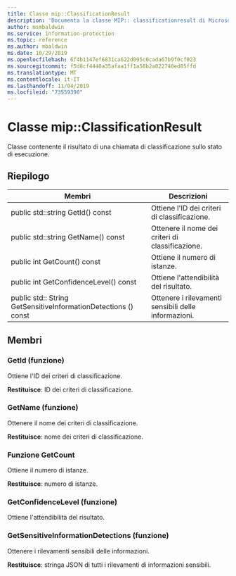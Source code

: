 ```yaml
---
title: Classe mip::ClassificationResult
description: 'Documenta la classe MIP:: classificationresult di Microsoft Information Protection (MIP) SDK.'
author: msmbaldwin
ms.service: information-protection
ms.topic: reference
ms.author: mbaldwin
ms.date: 10/29/2019
ms.openlocfilehash: 6f4b1147ef6831ca622d095c0cada67b9f0cf023
ms.sourcegitcommit: f5d8cf4440a35afaa1ff1a58b2a022740ed85ffd
ms.translationtype: MT
ms.contentlocale: it-IT
ms.lasthandoff: 11/04/2019
ms.locfileid: "73559390"
---
```

# <a name="class-mipclassificationresult"></a>Classe mip::ClassificationResult 
Classe contenente il risultato di una chiamata di classificazione sullo stato di esecuzione.
  
## <a name="summary"></a>Riepilogo
 Membri                        | Descrizioni                                
--------------------------------|---------------------------------------------
public std::string GetId() const  |  Ottiene l'ID dei criteri di classificazione.
public std::string GetName() const  |  Ottenere il nome dei criteri di classificazione.
public int GetCount() const  |  Ottiene il numero di istanze.
public int GetConfidenceLevel() const  |  Ottiene l'attendibilità del risultato.
public std:: String GetSensitiveInformationDetections () const  |  Ottenere i rilevamenti sensibili delle informazioni.
  
## <a name="members"></a>Membri
  
### <a name="getid-function"></a>GetId (funzione)
Ottiene l'ID dei criteri di classificazione.

  
**Restituisce**: ID dei criteri di classificazione.
  
### <a name="getname-function"></a>GetName (funzione)
Ottenere il nome dei criteri di classificazione.

  
**Restituisce**: nome dei criteri di classificazione.
  
### <a name="getcount-function"></a>Funzione GetCount
Ottiene il numero di istanze.

  
**Restituisce**: numero di istanze.
  
### <a name="getconfidencelevel-function"></a>GetConfidenceLevel (funzione)
Ottiene l'attendibilità del risultato.
  
### <a name="getsensitiveinformationdetections-function"></a>GetSensitiveInformationDetections (funzione)
Ottenere i rilevamenti sensibili delle informazioni.

  
**Restituisce**: stringa JSON di tutti i rilevamenti di informazioni sensibili.